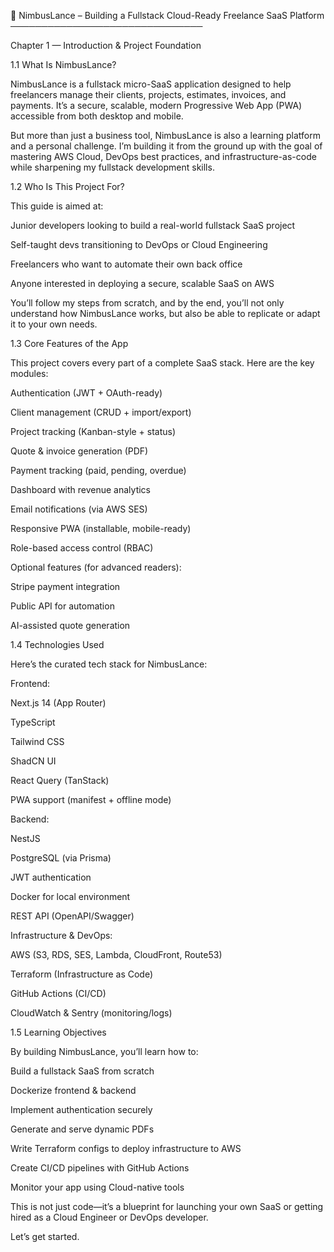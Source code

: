 📘 NimbusLance – Building a Fullstack Cloud-Ready Freelance SaaS Platform
───────────────────────────────

Chapter 1 — Introduction & Project Foundation

1.1 What Is NimbusLance?

NimbusLance is a fullstack micro-SaaS application designed to help freelancers manage their clients, projects, estimates, invoices, and payments. It’s a secure, scalable, modern Progressive Web App (PWA) accessible from both desktop and mobile.

But more than just a business tool, NimbusLance is also a learning platform and a personal challenge. I’m building it from the ground up with the goal of mastering AWS Cloud, DevOps best practices, and infrastructure-as-code while sharpening my fullstack development skills.

1.2 Who Is This Project For?

This guide is aimed at:

Junior developers looking to build a real-world fullstack SaaS project

Self-taught devs transitioning to DevOps or Cloud Engineering

Freelancers who want to automate their own back office

Anyone interested in deploying a secure, scalable SaaS on AWS

You’ll follow my steps from scratch, and by the end, you’ll not only understand how NimbusLance works, but also be able to replicate or adapt it to your own needs.

1.3 Core Features of the App

This project covers every part of a complete SaaS stack. Here are the key modules:

Authentication (JWT + OAuth-ready)

Client management (CRUD + import/export)

Project tracking (Kanban-style + status)

Quote & invoice generation (PDF)

Payment tracking (paid, pending, overdue)

Dashboard with revenue analytics

Email notifications (via AWS SES)

Responsive PWA (installable, mobile-ready)

Role-based access control (RBAC)

Optional features (for advanced readers):

Stripe payment integration

Public API for automation

AI-assisted quote generation

1.4 Technologies Used

Here’s the curated tech stack for NimbusLance:

Frontend:

Next.js 14 (App Router)

TypeScript

Tailwind CSS

ShadCN UI

React Query (TanStack)

PWA support (manifest + offline mode)

Backend:

NestJS

PostgreSQL (via Prisma)

JWT authentication

Docker for local environment

REST API (OpenAPI/Swagger)

Infrastructure & DevOps:

AWS (S3, RDS, SES, Lambda, CloudFront, Route53)

Terraform (Infrastructure as Code)

GitHub Actions (CI/CD)

CloudWatch & Sentry (monitoring/logs)

1.5 Learning Objectives

By building NimbusLance, you’ll learn how to:

Build a fullstack SaaS from scratch

Dockerize frontend & backend

Implement authentication securely

Generate and serve dynamic PDFs

Write Terraform configs to deploy infrastructure to AWS

Create CI/CD pipelines with GitHub Actions

Monitor your app using Cloud-native tools

This is not just code—it’s a blueprint for launching your own SaaS or getting hired as a Cloud Engineer or DevOps developer.

Let’s get started.
